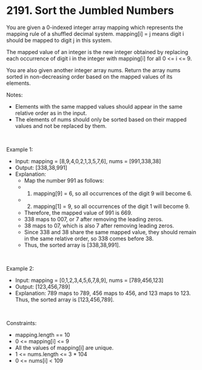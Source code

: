 # 2191. Sort the Jumbled Numbers

You are given a 0-indexed integer array mapping which represents the mapping rule of a shuffled decimal system. 
mapping[i] = j means digit i should be mapped to digit j in this system.

The mapped value of an integer is the new integer obtained by replacing each occurrence of digit i in the integer with mapping[i] for all 
0 &lt;= i &lt;= 9.

You are also given another integer array nums. Return the array nums sorted in non-decreasing order based on the mapped values of its elements.

Notes:
- Elements with the same mapped values should appear in the same relative order as in the input.
- The elements of nums should only be sorted based on their mapped values and not be replaced by them.

<br/>

Example 1:
- Input: mapping = [8,9,4,0,2,1,3,5,7,6], nums = [991,338,38]
- Output: [338,38,991]
- Explanation: 
  - Map the number 991 as follows:
  - 1. mapping[9] = 6, so all occurrences of the digit 9 will become 6.
  - 2. mapping[1] = 9, so all occurrences of the digit 1 will become 9.
  - Therefore, the mapped value of 991 is 669.
  - 338 maps to 007, or 7 after removing the leading zeros.
  - 38 maps to 07, which is also 7 after removing leading zeros.
  - Since 338 and 38 share the same mapped value, they should remain in the same relative order, so 338 comes before 38.
  - Thus, the sorted array is [338,38,991].

<br/>

Example 2:
- Input: mapping = [0,1,2,3,4,5,6,7,8,9], nums = [789,456,123]
- Output: [123,456,789]
- Explanation: 789 maps to 789, 456 maps to 456, and 123 maps to 123. Thus, the sorted array is [123,456,789].

<br/>

Constraints:
- mapping.length == 10
- 0 &lt;= mapping[i] &lt;= 9
- All the values of mapping[i] are unique.
- 1 &lt;= nums.length &lt;= 3 * 104
- 0 &lt;= nums[i] &lt; 109